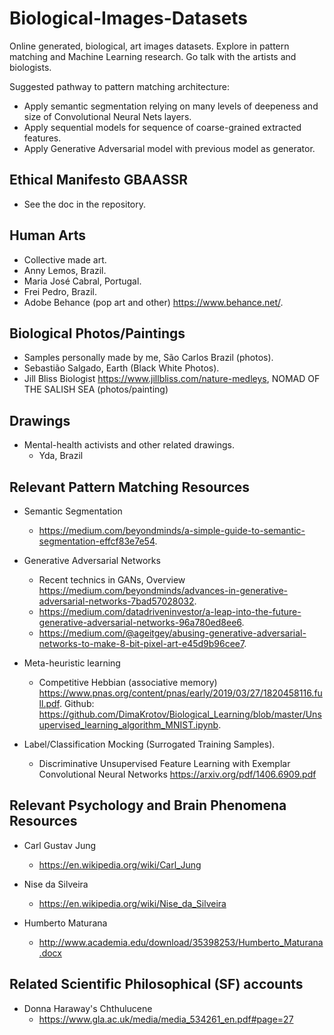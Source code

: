 # Biological-Images-Datasets
Online generated, biological, art images datasets. Explore in pattern matching and Machine Learning research. Go talk with the artists and biologists.

Suggested pathway to pattern matching architecture:
- Apply semantic segmentation relying on many levels of deepeness and size of Convolutional Neural Nets layers.
- Apply sequential models for sequence of coarse-grained extracted features.
- Apply Generative Adversarial model with previous model as generator.

## Ethical Manifesto GBAASSR

 - See the doc in the repository.

## Human Arts

- Collective made art.
- Anny Lemos, Brazil.
- Maria José Cabral, Portugal.
- Frei Pedro, Brazil.
- Adobe Behance (pop art and other) https://www.behance.net/.

## Biological Photos/Paintings

- Samples personally made by me, São Carlos Brazil (photos).
- Sebastião Salgado, Earth (Black White Photos).
- Jill Bliss Biologist https://www.jillbliss.com/nature-medleys, NOMAD OF THE SALISH SEA (photos/painting)

## Drawings

- Mental-health activists and other related drawings.
  - Yda, Brazil

## Relevant Pattern Matching Resources

- Semantic Segmentation
  - https://medium.com/beyondminds/a-simple-guide-to-semantic-segmentation-effcf83e7e54.

- Generative Adversarial Networks
  - Recent technics in GANs, Overview https://medium.com/beyondminds/advances-in-generative-adversarial-networks-7bad57028032.
  - https://medium.com/datadriveninvestor/a-leap-into-the-future-generative-adversarial-networks-96a780ed8ee6.
  - https://medium.com/@ageitgey/abusing-generative-adversarial-networks-to-make-8-bit-pixel-art-e45d9b96cee7.

- Meta-heuristic learning
  - Competitive Hebbian (associative memory) https://www.pnas.org/content/pnas/early/2019/03/27/1820458116.full.pdf. 
  Github: https://github.com/DimaKrotov/Biological_Learning/blob/master/Unsupervised_learning_algorithm_MNIST.ipynb.
  

- Label/Classification Mocking (Surrogated Training Samples).
  - Discriminative Unsupervised Feature Learning  with Exemplar Convolutional Neural Networks https://arxiv.org/pdf/1406.6909.pdf

## Relevant Psychology and Brain Phenomena Resources

- Carl Gustav Jung 
  - https://en.wikipedia.org/wiki/Carl_Jung

- Nise da Silveira
  - https://en.wikipedia.org/wiki/Nise_da_Silveira
  
- Humberto Maturana
  - http://www.academia.edu/download/35398253/Humberto_Maturana.docx
  
## Related Scientific Philosophical (SF) accounts

- Donna Haraway's Chthulucene
  - https://www.gla.ac.uk/media/media_534261_en.pdf#page=27
